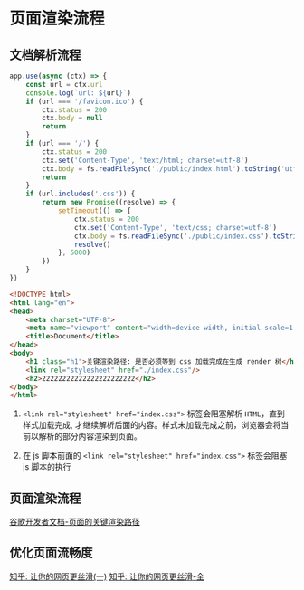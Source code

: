 # 页面渲染流程


## 文档解析流程
```js
app.use(async (ctx) => {
    const url = ctx.url
    console.log(`url: ${url}`)
    if (url === '/favicon.ico') {
        ctx.status = 200
        ctx.body = null
        return
    }
    if (url === '/') {
        ctx.status = 200
        ctx.set('Content-Type', 'text/html; charset=utf-8')
        ctx.body = fs.readFileSync('./public/index.html').toString('utf-8')
        return
    }
    if (url.includes('.css')) {
        return new Promise((resolve) => {
            setTimeout(() => {
                ctx.status = 200
                ctx.set('Content-Type', 'text/css; charset=utf-8')
                ctx.body = fs.readFileSync('./public/index.css').toString('utf-8')
                resolve()
            }, 5000)
        })
    }
})
```
```html
<!DOCTYPE html>
<html lang="en">
<head>
    <meta charset="UTF-8">
    <meta name="viewport" content="width=device-width, initial-scale=1.0">
    <title>Document</title>
</head>
<body>
    <h1 class="h1">关键渲染路径: 是否必须等到 css 加载完成在生成 render 树</h1>
    <link rel="stylesheet" href="./index.css"/>
    <h2>22222222222222222222222</h2>
</body>
</html>
```

1. `<link rel="stylesheet" href="index.css">` 标签会阻塞解析 `HTML`，直到
样式加载完成, 才继续解析后面的内容。样式未加载完成之前，浏览器会将当前以解析的部分内容渲染到页面。

2.  在 js 脚本前面的 `<link rel="stylesheet" href="index.css">` 标签会阻塞 js 脚本的执行


## 页面渲染流程
[谷歌开发者文档-页面的关键渲染路径](https://web.dev/articles/critical-rendering-path?hl=zh-cn)




## 优化页面流畅度
[知乎: 让你的网页更丝滑(一)](https://zhuanlan.zhihu.com/p/66398148)
[知乎: 让你的网页更丝滑-全](https://zhuanlan.zhihu.com/p/67728054)